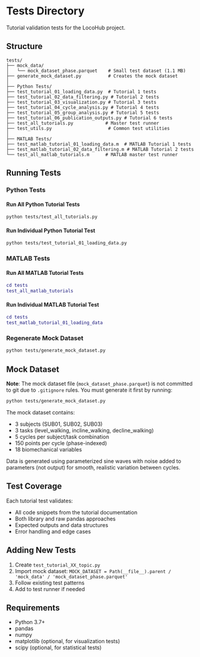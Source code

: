 # Tests Directory

Tutorial validation tests for the LocoHub project.

## Structure

```
tests/
├── mock_data/
│   └── mock_dataset_phase.parquet    # Small test dataset (1.1 MB)
├── generate_mock_dataset.py          # Creates the mock dataset
│
├── Python Tests/
├── test_tutorial_01_loading_data.py  # Tutorial 1 tests
├── test_tutorial_02_data_filtering.py # Tutorial 2 tests
├── test_tutorial_03_visualization.py # Tutorial 3 tests
├── test_tutorial_04_cycle_analysis.py # Tutorial 4 tests
├── test_tutorial_05_group_analysis.py # Tutorial 5 tests
├── test_tutorial_06_publication_outputs.py # Tutorial 6 tests
├── test_all_tutorials.py            # Master test runner
├── test_utils.py                     # Common test utilities
│
├── MATLAB Tests/
├── test_matlab_tutorial_01_loading_data.m  # MATLAB Tutorial 1 tests
├── test_matlab_tutorial_02_data_filtering.m # MATLAB Tutorial 2 tests
└── test_all_matlab_tutorials.m      # MATLAB master test runner
```

## Running Tests

### Python Tests

#### Run All Python Tutorial Tests
```bash
python tests/test_all_tutorials.py
```

#### Run Individual Python Tutorial Test
```bash
python tests/test_tutorial_01_loading_data.py
```

### MATLAB Tests

#### Run All MATLAB Tutorial Tests
```matlab
cd tests
test_all_matlab_tutorials
```

#### Run Individual MATLAB Tutorial Test
```matlab
cd tests
test_matlab_tutorial_01_loading_data
```

### Regenerate Mock Dataset
```bash
python tests/generate_mock_dataset.py
```

## Mock Dataset

**Note**: The mock dataset file (`mock_dataset_phase.parquet`) is not committed to git due to `.gitignore` rules.
You must generate it first by running:

```bash
python tests/generate_mock_dataset.py
```

The mock dataset contains:
- 3 subjects (SUB01, SUB02, SUB03)
- 3 tasks (level_walking, incline_walking, decline_walking)
- 5 cycles per subject/task combination
- 150 points per cycle (phase-indexed)
- 18 biomechanical variables

Data is generated using parameterized sine waves with noise added to parameters (not output) for smooth, realistic variation between cycles.

## Test Coverage

Each tutorial test validates:
- All code snippets from the tutorial documentation
- Both library and raw pandas approaches
- Expected outputs and data structures
- Error handling and edge cases

## Adding New Tests

1. Create `test_tutorial_XX_topic.py`
2. Import mock dataset: `MOCK_DATASET = Path(__file__).parent / 'mock_data' / 'mock_dataset_phase.parquet'`
3. Follow existing test patterns
4. Add to test runner if needed

## Requirements

- Python 3.7+
- pandas
- numpy
- matplotlib (optional, for visualization tests)
- scipy (optional, for statistical tests)